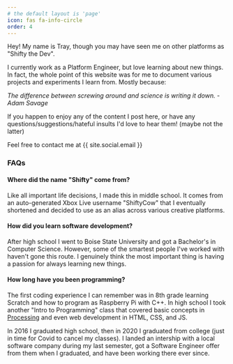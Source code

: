```yaml
---
# the default layout is 'page'
icon: fas fa-info-circle
order: 4
---
```


Hey! My name is Tray, though you may have seen me on other platforms as "Shifty the Dev".

I currently work as a Platform Engineer, but love learning about new things. In fact, the whole 
point of this website was for me to document various projects and experiments I learn from. Mostly because:

*The difference between screwing around and science is writing it down.  - Adam Savage*

If you happen to enjoy any of the content I post here, or have any questions/suggestions/hateful insults I'd love to hear them! (maybe not the latter) 

Feel free to contact me at {{ site.social.email }}

### FAQs
#### Where did the name "Shifty" come from?
Like all important life decisions, I made this in middle school. It comes from an auto-generated Xbox Live username "ShiftyCow" that I eventually shortened and decided to use as an alias across various creative platforms.

#### How did you learn software development?
After high school I went to Boise State University and got a Bachelor's in Computer Science. However, some of the smartest people I've worked with haven't gone this route. I genuinely think the most important thing is having a passion for always learning new things.

#### How long have you been programming?
The first coding experience I can remember was in 8th grade learning Scratch and how to program as Raspberry Pi with C++. In high school I took another "Intro to Programming" class that covered basic concepts in [Processing](https://processing.org/) and even web development in HTML, CSS, and JS. 

In 2016 I graduated high school, then in 2020 I graduated from college (just in time for Covid to cancel my classes). I landed an intership with a local software company during my last semester, got a Software Engineer offer from them when I graduated, and have been working there ever since.

